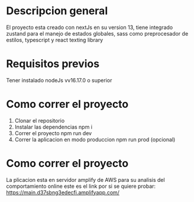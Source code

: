 # Descripcion general
El proyecto esta creado con nextJs en su version 13, tiene integrado zustand para el manejo de estados globales, sass como preprocesador de estilos, typescript y react texting library
# Requisitos previos
Tener instalado nodeJs vv16.17.0 o superior

# Como correr el proyecto
1. Clonar el repositorio
2. Instalar las dependencias npm i
3. Correr el proyecto npm run dev
4. Correr la aplicacion en modo produccion npm run prod (opcional)

# Como correr el proyecto
La plicacion esta en servidor amplify de AWS para su analisis del comportamiento online
este es el link por si se quiere probar: https://main.d37sbng3edecfi.amplifyapp.com/